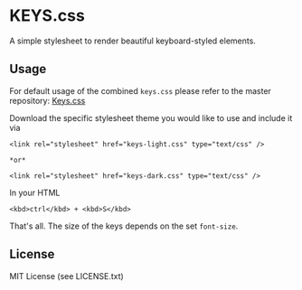 # KEYS.css

A simple stylesheet to render beautiful keyboard-styled elements.

## Usage

For default usage of the combined `keys.css` please refer to the master repository: [Keys.css](https://github.com/michaelhue/keyscss)

Download the specific stylesheet theme you would like to use and include it via

	<link rel="stylesheet" href="keys-light.css" type="text/css" />
	
	*or*
	
	<link rel="stylesheet" href="keys-dark.css" type="text/css" />

In your HTML

	<kbd>ctrl</kbd> + <kbd>S</kbd>

That's all. The size of the keys depends on the set `font-size`.

## License

MIT License (see LICENSE.txt)

